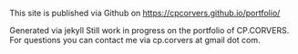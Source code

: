 This site is published via Github on https://cpcorvers.github.io/portfolio/

Generated via jekyll
Still work in progress on the portfolio of CP.CORVERS.
For questions you can contact me via cp.corvers at gmail dot com.
